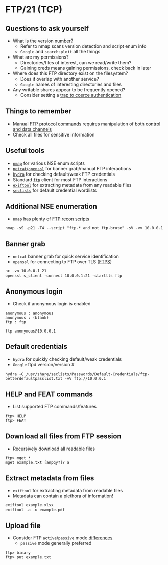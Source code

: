 # FTP/21 (TCP) 

## Questions to ask yourself
  *  What is the version number?  
      *  Refer to nmap scans version detection and script enum info
      *  `Google` and `searchsploit` all the things
  *  What are my permissions?
      *  Directories/files of interest, can we read/write them?
      *  Gaining creds means gaining permissions, check back in later
  *  Where does this FTP directory exist on the filesystem?
      *  Does it overlap with another service?
      *  `Google` names of interesting directories and files
  *  Any writable shares appear to be frequently opened?
      *  Consider setting a [trap to coerce authentication](https://www.ired.team/offensive-security/initial-access/t1187-forced-authentication)

## Things to remember
  *  Manual [FTP protocol commands](https://en.wikipedia.org/wiki/List_of_FTP_commands) requires manipulation of both [control and data channels](https://userpages.umbc.edu/~dgorin1/451/OSI7/dcomm/ftp.htm)
  *  Check all files for sensitive information

## Useful tools
  *  [`nmap`](https://nmap.org/) for various NSE enum scripts
  *  [`netcat`](http://www.stearns.org/nc/)/[`openssl`](https://www.openssl.org/docs/man1.0.2/man1/openssl-s_client.html) for banner grab/manual FTP interactions
  *  [`hydra`](https://github.com/vanhauser-thc/thc-hydra) for checking default/weak FTP credentials
  *  Standard [`ftp`](https://linux.die.net/man/1/ftp) client for most FTP interactions
  *  [`exiftool`](https://exiftool.org/) for extracting metadata from any readable files
  *  [`seclists`](https://github.com/danielmiessler/SecLists) for default credential wordlists

## Additional NSE enumeration
  *  `nmap` has plenty of [FTP recon scripts](https://nmap.org/search/?q=ftp)

```
nmap -sS -p21 -T4 --script "ftp-* and not ftp-brute" -sV -vv 10.0.0.1
```

## Banner grab
  *  `netcat` banner grab for quick service identification
  *  `openssl` for connecting to FTP over TLS ([FTPS](https://datatracker.ietf.org/doc/html/rfc4217))

```
nc -vn 10.0.0.1 21
openssl s_client -connect 10.0.0.1:21 -starttls ftp
```

## Anonymous login
  *  Check if anonymous login is enabled

```
anonymous : anonymous
anonymous : (blank)
ftp : ftp
```

```
ftp anonymous@10.0.0.1
```

## Default credentials
  *  `hydra` for quickly checking default/weak credentials
  *  `Google` ftpd version/version #

```
hydra -C /usr/share/seclists/Passwords/Default-Credentials/ftp-betterdefaultpasslist.txt -vV ftp://10.0.0.1
```

## HELP and FEAT commands
  *  List supported FTP commands/features

```
ftp> HELP
ftp> FEAT
```

## Download all files from FTP session
  *  Recursively download all readable files

```
ftp> mget *
mget example.txt [anpqy?]? a
```

## Extract metadata from files
  *  `exiftool` for extracting metadata from readable files
  *  Metadata can contain a plethora of information!

```
exiftool example.xlsx
exiftool -a -u example.pdf
```

## Upload file
  *  Consider FTP `active`/`passive` mode [differences](https://stackoverflow.com/questions/1699145/what-is-the-difference-between-active-and-passive-ftp)
      *  `passive` mode generally preferred

```
ftp> binary
ftp> put example.txt
```
